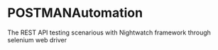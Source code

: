# POSTMANAutomation

The REST API testing scenarious with Nightwatch framework through selenium web driver
